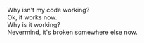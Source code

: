 Why isn't my code working?\
Ok, it works now.\
Why is it working?\
Nevermind, it's broken somewhere else now.
